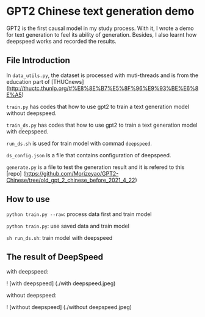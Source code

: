 # GPT2 Chinese text generation demo

GPT2 is the first causal model in my study process. With it, I wrote a demo for text generation to feel its ability of generation. Besides, I also learnt how deepspeed works and recorded the results.

## File Introduction

In `data_utils.py`, the dataset is processed with muti-threads and is from the education part of [THUCnews] (http://thuctc.thunlp.org/#%E8%8E%B7%E5%8F%96%E9%93%BE%E6%8E%A5)

 `train.py` has codes that how to use gpt2 to train a text generation model without deepspeed.

`train_ds.py` has codes that how to use gpt2 to train a text generation model with deepspeed.

`run_ds.sh` is used for train model with commad `deepspeed`.

`ds_config.json` is a file that contains configuration of deepspeed.

`generate.py` is a file to test the generation result and it is refered to this [repo] (https://github.com/Morizeyao/GPT2-Chinese/tree/old_gpt_2_chinese_before_2021_4_22) 

## How to use

`python train.py --raw`: process data first and train model

`python train.py`: use saved data and train model

`sh run_ds.sh`: train model with deepspeed

## The result of DeepSpeed

with deepspeed: 

! [with deepspeed] (./with deepspeed.jpeg)

without deepspeed:

! [without deepspeed] (./without deepspeed.jpeg)